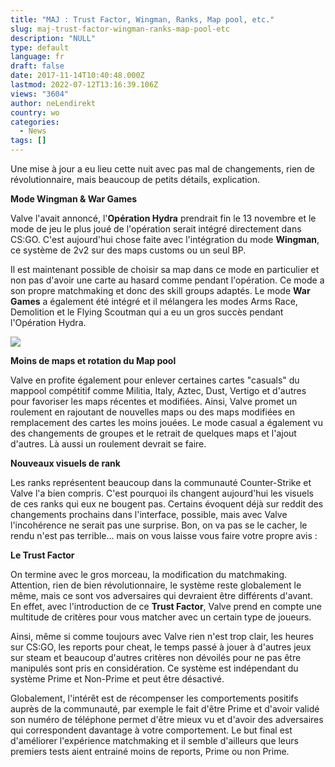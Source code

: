 ```yaml
---
title: "MAJ : Trust Factor, Wingman, Ranks, Map pool, etc."
slug: maj-trust-factor-wingman-ranks-map-pool-etc
description: "NULL"
type: default
language: fr
draft: false
date: 2017-11-14T10:40:48.000Z
lastmod: 2022-07-12T13:16:39.106Z
views: "3604"
author: neLendirekt
country: wo
categories:
  - News
tags: []
---
```

Une mise à jour a eu lieu cette nuit avec pas mal de changements, rien de révolutionnaire, mais beaucoup de petits détails, explication. 

**Mode Wingman & War Games**

Valve l'avait annoncé, l'**Opération Hydra** prendrait fin le 13 novembre et le mode de jeu le plus joué de l'opération serait intégré directement dans CS:GO. C'est aujourd'hui chose faite avec l'intégration du mode **Wingman**, ce système de 2v2 sur des maps customs ou un seul BP. 

Il est maintenant possible de choisir sa map dans ce mode en particulier et non pas d'avoir une carte au hasard comme pendant l'opération. Ce mode a son propre matchmaking et donc des skill groups adaptés. Le mode **War Games** a également été intégré et il mélangera les modes Arms Race, Demolition et le Flying Scoutman qui a eu un gros succès pendant l'Opération Hydra.

![](/images/articles/5a0aba0100e4e/images/gB6cD52IOgrfVeGPuqDb5Zp5nF4M7kAkHJfzGcK3.png)

**Moins de maps et rotation du Map pool** 

Valve en profite également pour enlever certaines cartes "casuals" du mappool compétitif comme Militia, Italy, Aztec, Dust, Vertigo et d'autres pour favoriser les maps récentes et modifiées. Ainsi, Valve promet un roulement en rajoutant de nouvelles maps ou des maps modifiées en remplacement des cartes les moins jouées. Le mode casual a également vu des changements de groupes et le retrait de quelques maps et l'ajout d'autres. Là aussi un roulement devrait se faire.

**Nouveaux visuels de rank**

Les ranks représentent beaucoup dans la communauté Counter-Strike et Valve l'a bien compris. C'est pourquoi ils changent aujourd'hui les visuels de ces ranks qui eux ne bougent pas. Certains évoquent déjà sur reddit des changements prochains dans l'interface, possible, mais avec Valve l'incohérence ne serait pas une surprise. Bon, on va pas se le cacher, le rendu n'est pas terrible... mais on vous laisse vous faire votre propre avis :

> [](https:////imgur.com/tvAHp)

  
**Le Trust Factor**

On termine avec le gros morceau, la modification du matchmaking. Attention, rien de bien révolutionnaire, le système reste globalement le même, mais ce sont vos adversaires qui devraient être différents d'avant. En effet, avec l'introduction de ce **Trust Factor**, Valve prend en compte une multitude de critères pour vous matcher avec un certain type de joueurs. 

Ainsi, même si comme toujours avec Valve rien n'est trop clair, les heures sur CS:GO, les reports pour cheat, le temps passé à jouer à d'autres jeux sur steam et beaucoup d'autres critères non dévoilés pour ne pas être manipulés sont pris en considération. Ce système est indépendant du système Prime et Non-Prime et peut être désactivé. 

Globalement, l'intérêt est de récompenser les comportements positifs auprès de la communauté, par exemple le fait d'être Prime et d'avoir validé son numéro de téléphone permet d'être mieux vu et d'avoir des adversaires qui correspondent davantage à votre comportement. Le but final est d'améliorer l'expérience matchmaking et il semble d'ailleurs que leurs premiers tests aient entrainé moins de reports, Prime ou non Prime.
